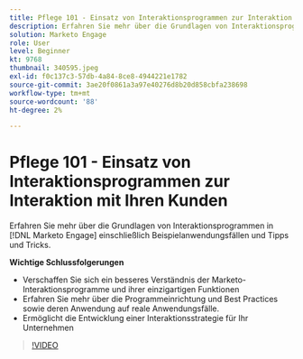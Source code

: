```yaml
---
title: Pflege 101 - Einsatz von Interaktionsprogrammen zur Interaktion mit Ihren Kunden
description: Erfahren Sie mehr über die Grundlagen von Interaktionsprogrammen in [!DNL Marketo Engage] einschließlich Beispielanwendungsfällen und Tipps und Tricks.
solution: Marketo Engage
role: User
level: Beginner
kt: 9768
thumbnail: 340595.jpeg
exl-id: f0c137c3-57db-4a84-8ce8-4944221e1782
source-git-commit: 3ae20f0861a3a97e40276d8b20d858cbfa238698
workflow-type: tm+mt
source-wordcount: '88'
ht-degree: 2%

---
```


# Pflege 101 - Einsatz von Interaktionsprogrammen zur Interaktion mit Ihren Kunden

Erfahren Sie mehr über die Grundlagen von Interaktionsprogrammen in [!DNL Marketo Engage] einschließlich Beispielanwendungsfällen und Tipps und Tricks.

**Wichtige Schlussfolgerungen**

* Verschaffen Sie sich ein besseres Verständnis der Marketo-Interaktionsprogramme und ihrer einzigartigen Funktionen
* Erfahren Sie mehr über die Programmeinrichtung und Best Practices sowie deren Anwendung auf reale Anwendungsfälle.
* Ermöglicht die Entwicklung einer Interaktionsstrategie für Ihr Unternehmen

>[!VIDEO](https://video.tv.adobe.com/v/340595/?quality=12&learn=on)
